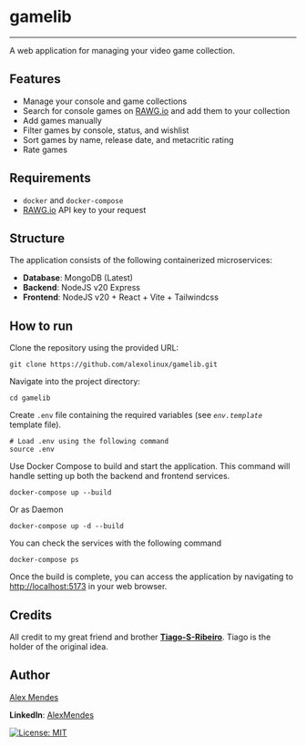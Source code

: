 # gamelib

---------

A web application for managing your video game collection.

## Features

- Manage your console and game collections
- Search for console games on [RAWG.io](https://rawg.io) and add them to your collection
- Add games manually
- Filter games by console, status, and wishlist
- Sort games by name, release date, and metacritic rating
- Rate games

## Requirements

- `docker` and  `docker-compose`
- [RAWG.io](https://rawg.io/apidocs) API key to your request

## Structure

The application consists of the following containerized microservices:

- **Database**:   MongoDB (Latest)
- **Backend**:    NodeJS v20 Express
- **Frontend**:   NodeJS v20 + React + Vite + Tailwindcss

## How to run

Clone the repository using the provided URL:

```shell
git clone https://github.com/alexolinux/gamelib.git
```

Navigate into the project directory:

```shell
cd gamelib
```

Create `.env` file containing the required variables (see *`env.template`* template file).

```shell
# Load .env using the following command
source .env
```

Use Docker Compose to build and start the application. This command will handle setting up both the backend and frontend services.

```shell
docker-compose up --build
```

Or as Daemon

```shell
docker-compose up -d --build
```

You can check the services with the following command

```shell
docker-compose ps
```

Once the build is complete, you can access the application by navigating to <http://localhost:5173> in your web browser.

## Credits

All credit to my great friend and brother **[Tiago-S-Ribeiro](https://github.com/Tiago-S-Ribeiro)**. Tiago is the holder of the original idea.

## Author

[Alex Mendes](https://alexolinux.com/)

**LinkedIn**: [AlexMendes](https://www.linkedin.com/in/mendesalex)


[![License: MIT](https://img.shields.io/badge/License-MIT-yellow.svg)](https://opensource.org/licenses/MIT)
